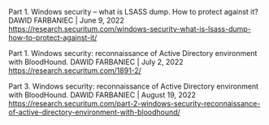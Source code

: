 Part 1. Windows security – what is LSASS dump. How to protect against it?
DAWID FARBANIEC | June 9, 2022
https://research.securitum.com/windows-security-what-is-lsass-dump-how-to-protect-against-it/

Part 1. Windows security: reconnaissance of Active Directory environment with BloodHound.
DAWID FARBANIEC | July 2, 2022
https://research.securitum.com/1891-2/

Part 3. Windows security: reconnaissance of Active Directory environment with BloodHound.
DAWID FARBANIEC | August 19, 2022
https://research.securitum.com/part-2-windows-security-reconnaissance-of-active-directory-environment-with-bloodhound/